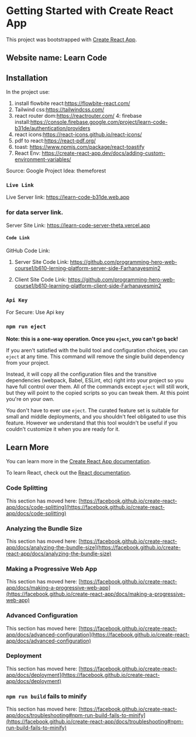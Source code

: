 # Getting Started with Create React App

This project was bootstrapped with [Create React App](https://github.com/facebook/create-react-app).

## Website name: Learn Code

## Installation

In the project use:

1. install flowbite react:https://flowbite-react.com/
2. Tailwind css:https://tailwindcss.com/
3. react router dom:https://reactrouter.com/
   4: firebase install:https://console.firebase.google.com/project/learn-code-b31de/authentication/providers
4. react icons:https://react-icons.github.io/react-icons/
5. pdf to react:https://react-pdf.org/
6. toast: https://www.npmjs.com/package/react-toastify
7. React Env: https://create-react-app.dev/docs/adding-custom-environment-variables/

Source: Google
Project Idea: themeforest

### `Live Link`

Live Server link: https://learn-code-b31de.web.app

### for data server link.

Server Site Link: https://learn-code-server-theta.vercel.app

#### `Code Link`

GitHub Code Link:

1. Server Site Code Link: https://github.com/programming-hero-web-course1/b610-lerning-platform-server-side-Farhanayesmin2

2. Client Site Code Link: https://github.com/programming-hero-web-course1/b610-learning-platform-client-side-Farhanayesmin2

### `Api Key`

For Secure: Use Api key

### `npm run eject`

**Note: this is a one-way operation. Once you `eject`, you can't go back!**

If you aren't satisfied with the build tool and configuration choices, you can `eject` at any time. This command will remove the single build dependency from your project.

Instead, it will copy all the configuration files and the transitive dependencies (webpack, Babel, ESLint, etc) right into your project so you have full control over them. All of the commands except `eject` will still work, but they will point to the copied scripts so you can tweak them. At this point you're on your own.

You don't have to ever use `eject`. The curated feature set is suitable for small and middle deployments, and you shouldn't feel obligated to use this feature. However we understand that this tool wouldn't be useful if you couldn't customize it when you are ready for it.

## Learn More

You can learn more in the [Create React App documentation](https://facebook.github.io/create-react-app/docs/getting-started).

To learn React, check out the [React documentation](https://reactjs.org/).

### Code Splitting

This section has moved here: [https://facebook.github.io/create-react-app/docs/code-splitting](https://facebook.github.io/create-react-app/docs/code-splitting)

### Analyzing the Bundle Size

This section has moved here: [https://facebook.github.io/create-react-app/docs/analyzing-the-bundle-size](https://facebook.github.io/create-react-app/docs/analyzing-the-bundle-size)

### Making a Progressive Web App

This section has moved here: [https://facebook.github.io/create-react-app/docs/making-a-progressive-web-app](https://facebook.github.io/create-react-app/docs/making-a-progressive-web-app)

### Advanced Configuration

This section has moved here: [https://facebook.github.io/create-react-app/docs/advanced-configuration](https://facebook.github.io/create-react-app/docs/advanced-configuration)

### Deployment

This section has moved here: [https://facebook.github.io/create-react-app/docs/deployment](https://facebook.github.io/create-react-app/docs/deployment)

### `npm run build` fails to minify

This section has moved here: [https://facebook.github.io/create-react-app/docs/troubleshooting#npm-run-build-fails-to-minify](https://facebook.github.io/create-react-app/docs/troubleshooting#npm-run-build-fails-to-minify)
